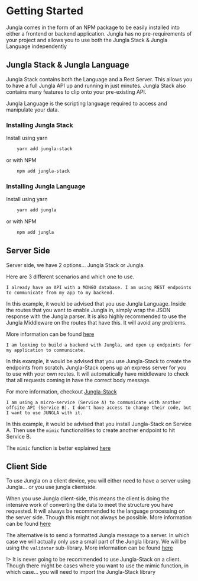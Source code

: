 # Getting Started

Jungla comes in the form of an NPM package to be easily installed into either a frontend or backend application.
Jungla has no pre-requirements of your project and allows you to use both the Jungla Stack & Jungla Language independently

## Jungla Stack & Jungla Language

Jungla Stack contains both the Language and a Rest Server. This allows you to have a full Jungla API up and running in just minutes.
Jungla Stack also contains many features to clip onto your pre-existing API.

Jungla Language is the scripting language required to access and manipulate your data.

### Installing Jungla Stack

Install using yarn

```bash
    yarn add jungla-stack
```

or with NPM

```bash
    npm add jungla-stack
```

### Installing Jungla Language

Install using yarn

```bash
    yarn add jungla
```

or with NPM

```bash
    npm add jungla
```

## Server Side

Server side, we have 2 options... Jungla Stack or Jungla.

Here are 3 different scenarios and which one to use.

```
I already have an API with a MONGO database. I am using REST endpoints to communicate from my app to my backend.
```

In this example, it would be advised that you use Jungla Language. Inside the routes that you want to enable Jungla in, simply wrap the JSON response with the Jungla parser. It is also highly recommended to use the Jungla Middleware on the routes that have this. It will avoid any problems.

More information can be found [here](server/language)

```
I am looking to build a backend with Jungla, and open up endpoints for my application to communicate.
```

In this example, it would be advised that you use Jungla-Stack to create the endpoints from scratch. Jungla-Stack opens up an express server for you to use with your own routes. It will automatically have middleware to check that all requests coming in have the correct body message.

For more information, checkout [Jungla-Stack](server/stack)

```
I am using a micro-service (Service A) to communicate with another offsite API (Service B). I don't have access to change their code, but I want to use JUNGLA with it.
```

In this example, it would be advised that you install Jungla-Stack on Service A. Then use the `mimic` functionalities to create another endpoint to hit Service B.

The `mimic` function is better explained [here](server/mimic)

## Client Side

To use Jungla on a client device, you will either need to have a server using Jungla... or you use jungla clientside.

When you use Jungla client-side, this means the client is doing the intensive work of converting the data to meet the structure you have requested. It will always be recommended to the language processing on the server side. Though this might not always be possible. More information can be found [here](language/client-side)

The alternative is to send a formatted Jungla message to a server. In which case we will actually only use a small part of the Jungla library. We will be using the `validator` sub-library. More information can be found [here](language/validator)

!> It is never going to be recommended to use Jungla-Stack on a client. Though there might be cases where you want to use the mimic function, in which case... you will need to import the Jungla-Stack library
